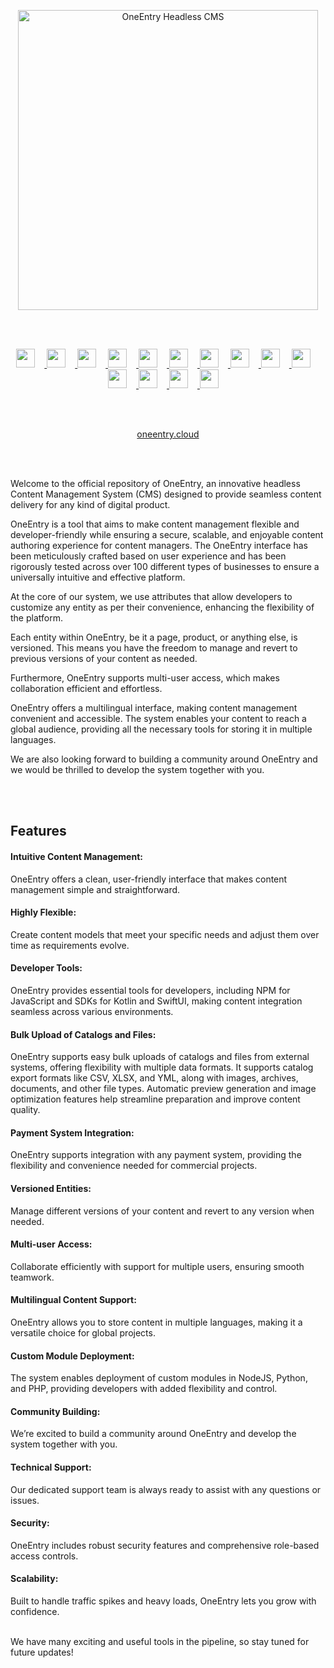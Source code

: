 <p align="center">
  <p align="center">
    <a href="https://oneentry.cloud" target="_blank">
      <img src="https://oneentry.cloud/img/git/oneenrty_light.png" alt="OneEntry Headless CMS" width="480">
    </a>
  </p>
</p>
<br /><br />

<p align="center">
    <a href="https://oneentry.cloud/ar/" target="_blank">
        <img src="https://oneentry.cloud/assets/img/icons/flags/ar.svg" width="30" style="padding-right:15px;">
    </a>
    <a href="https://oneentry.cloud/az/" target="_blank">
        <img src="https://oneentry.cloud/assets/img/icons/flags/az.svg" width="30" style="padding-right:15px;">
    </a>
    <a href="https://oneentry.cloud/de/" target="_blank">
        <img src="https://oneentry.cloud/assets/img/icons/flags/de.svg" width="30" style="padding-right:15px;">
    </a>  
    <a href="https://oneentry.cloud/" target="_blank">
        <img src="https://oneentry.cloud/assets/img/icons/flags/en.svg" width="30" style="padding-right:15px;">
    </a>  
    <a href="https://oneentry.cloud/es/" target="_blank">
        <img src="https://oneentry.cloud/assets/img/icons/flags/es.svg" width="30" style="padding-right:15px;">
    </a>  
    <a href="https://oneentry.cloud/fr/" target="_blank">
        <img src="https://oneentry.cloud/assets/img/icons/flags/fr.svg" width="30" style="padding-right:15px;">
    </a>  
    <a href="https://oneentry.cloud/hy/" target="_blank">
        <img src="https://oneentry.cloud/assets/img/icons/flags/hy.svg" width="30" style="padding-right:15px;">
    </a>  
    <a href="https://oneentry.cloud/it/" target="_blank">
        <img src="https://oneentry.cloud/assets/img/icons/flags/it.svg" width="30" style="padding-right:15px;">
    </a>  
    <a href="https://oneentry.cloud/ka/" target="_blank">
        <img src="https://oneentry.cloud/assets/img/icons/flags/ka.svg" width="30" style="padding-right:15px;">
    </a>  
    <a href="https://oneentry.cloud/kk/" target="_blank">
        <img src="https://oneentry.cloud/assets/img/icons/flags/kk.svg" width="30" style="padding-right:15px;">
    </a>   
    <a href="https://oneentry.cloud/tr/" target="_blank">
        <img src="https://oneentry.cloud/assets/img/icons/flags/tr.svg" width="30" style="padding-right:15px;">
    </a>  
    <a href="https://oneentry.cloud/uz/" target="_blank">
        <img src="https://oneentry.cloud/assets/img/icons/flags/uz.svg" width="30" style="padding-right:15px;">
    </a>  
        <a href="https://oneentry.cloud/uk/" target="_blank">
        <img src="https://oneentry.cloud/assets/img/icons/flags/uk.svg" width="30" style="padding-right:15px;">
    </a>  
        <a href="https://oneentry.cloud/pt/" target="_blank">
        <img src="https://oneentry.cloud/assets/img/icons/flags/pt.svg" width="30" style="padding-right:15px;">
    </a>  
</p>
<br /><br />
<p align="center"><a href="http://oneentry.cloud" target="_blank">oneentry.cloud</a></p>
<br /><br />

Welcome to the official repository of OneEntry, an innovative headless Content Management System (CMS) designed to provide seamless content delivery for any kind of digital product.

OneEntry is a tool that aims to make content management flexible and developer-friendly while ensuring a secure, scalable, and enjoyable content authoring experience for content managers. The OneEntry interface has been meticulously crafted based on user experience and has been rigorously tested across over 100 different types of businesses to ensure a universally intuitive and effective platform.

At the core of our system, we use attributes that allow developers to customize any entity as per their convenience, enhancing the flexibility of the platform.

Each entity within OneEntry, be it a page, product, or anything else, is versioned. This means you have the freedom to manage and revert to previous versions of your content as needed.

Furthermore, OneEntry supports multi-user access, which makes collaboration efficient and effortless.

OneEntry offers a multilingual interface, making content management convenient and accessible. The system enables your content to reach a global audience, providing all the necessary tools for storing it in multiple languages.

We are also looking forward to building a community around OneEntry and we would be thrilled to develop the system together with you.

<br /><br />

<h2>Features</h2>

<h4>Intuitive Content Management:</h4>
OneEntry offers a clean, user-friendly interface that makes content management simple and straightforward.

<h4>Highly Flexible:</h4>
Create content models that meet your specific needs and adjust them over time as requirements evolve.

<h4>Developer Tools:</h4>
OneEntry provides essential tools for developers, including NPM for JavaScript and SDKs for Kotlin and SwiftUI, making content integration seamless across various environments.

<h4>Bulk Upload of Catalogs and Files:</h4>
OneEntry supports easy bulk uploads of catalogs and files from external systems, offering flexibility with multiple data formats. It supports catalog export formats like CSV, XLSX, and YML, along with images, archives, documents, and other file types. Automatic preview generation and image optimization features help streamline preparation and improve content quality.

<h4>Payment System Integration:</h4>
OneEntry supports integration with any payment system, providing the flexibility and convenience needed for commercial projects.

<h4>Versioned Entities:</h4>
Manage different versions of your content and revert to any version when needed.

<h4>Multi-user Access:</h4>
Collaborate efficiently with support for multiple users, ensuring smooth teamwork.

<h4>Multilingual Content Support:</h4>
OneEntry allows you to store content in multiple languages, making it a versatile choice for global projects.

<h4>Custom Module Deployment:</h4>
The system enables deployment of custom modules in NodeJS, Python, and PHP, providing developers with added flexibility and control.

<h4>Community Building:</h4>
We’re excited to build a community around OneEntry and develop the system together with you.

<h4>Technical Support:</h4>
Our dedicated support team is always ready to assist with any questions or issues.

<h4>Security:</h4>
OneEntry includes robust security features and comprehensive role-based access controls.

<h4>Scalability:</h4>
Built to handle traffic spikes and heavy loads, OneEntry lets you grow with confidence.
<br /><br />

We have many exciting and useful tools in the pipeline, so stay tuned for future updates!
